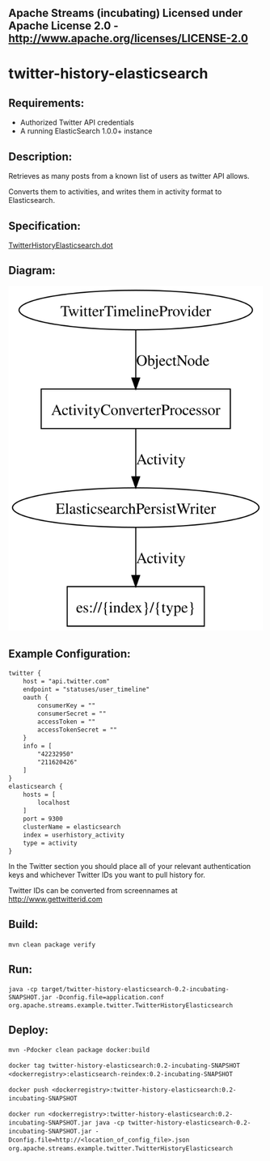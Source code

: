 Apache Streams (incubating)
Licensed under Apache License 2.0 - http://www.apache.org/licenses/LICENSE-2.0
--------------------------------------------------------------------------------

twitter-history-elasticsearch
==============================

Requirements:
-------------
 - Authorized Twitter API credentials
 - A running ElasticSearch 1.0.0+ instance

Description:
------------
Retrieves as many posts from a known list of users as twitter API allows.

Converts them to activities, and writes them in activity format to Elasticsearch.

Specification:
-----------------

[TwitterHistoryElasticsearch.dot](src/main/resources/TwitterHistoryElasticsearch.dot "TwitterHistoryElasticsearch.dot" )

Diagram:
-----------------

![TwitterHistoryElasticsearch.dot.svg](src/main/resources/TwitterHistoryElasticsearch.dot.svg)

Example Configuration:
----------------------

    twitter {
        host = "api.twitter.com"
        endpoint = "statuses/user_timeline"
        oauth {
            consumerKey = ""
            consumerSecret = ""
            accessToken = ""
            accessTokenSecret = ""
        }
        info = [
            "42232950"
            "211620426"
        ]
    }
    elasticsearch {
        hosts = [
            localhost
        ]
        port = 9300
        clusterName = elasticsearch
        index = userhistory_activity
        type = activity
    }

In the Twitter section you should place all of your relevant authentication keys and whichever Twitter IDs you want to pull history for.

Twitter IDs can be converted from screennames at http://www.gettwitterid.com

Build:
---------

`mvn clean package verify`

Run:
--------

    java -cp target/twitter-history-elasticsearch-0.2-incubating-SNAPSHOT.jar -Dconfig.file=application.conf org.apache.streams.example.twitter.TwitterHistoryElasticsearch

Deploy:
--------
`mvn -Pdocker clean package docker:build`

`docker tag twitter-history-elasticsearch:0.2-incubating-SNAPSHOT <dockerregistry>:elasticsearch-reindex:0.2-incubating-SNAPSHOT`

`docker push <dockerregistry>:twitter-history-elasticsearch:0.2-incubating-SNAPSHOT`

`docker run <dockerregistry>:twitter-history-elasticsearch:0.2-incubating-SNAPSHOT.jar java -cp twitter-history-elasticsearch-0.2-incubating-SNAPSHOT.jar -Dconfig.file=http://<location_of_config_file>.json org.apache.streams.example.twitter.TwitterHistoryElasticsearch`
